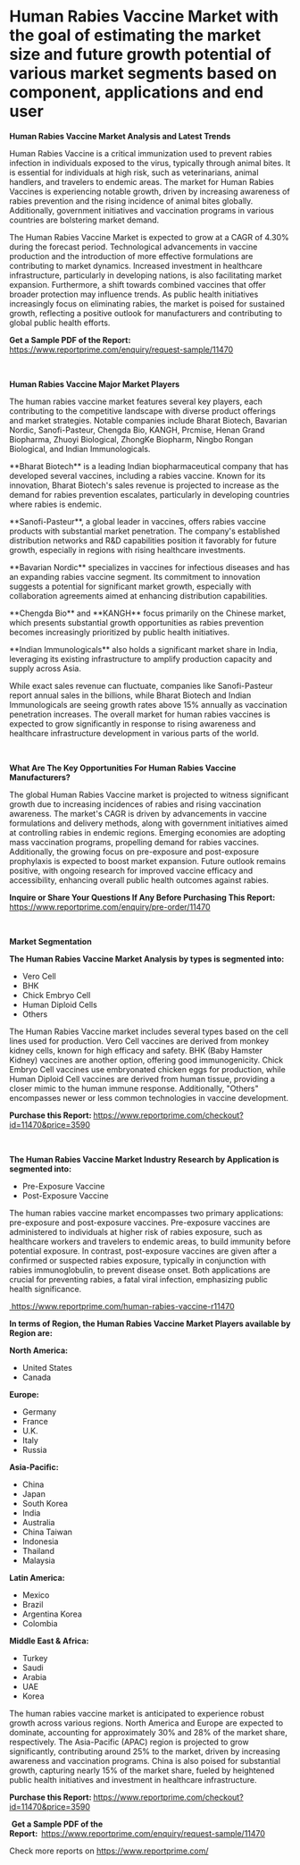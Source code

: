 <p><h1>Human Rabies Vaccine Market with the goal of estimating the market size and future growth potential of various market segments based on component, applications and end user</h1></p><p><strong>Human Rabies Vaccine Market Analysis and Latest Trends</strong></p>
<p><p>Human Rabies Vaccine is a critical immunization used to prevent rabies infection in individuals exposed to the virus, typically through animal bites. It is essential for individuals at high risk, such as veterinarians, animal handlers, and travelers to endemic areas. The market for Human Rabies Vaccines is experiencing notable growth, driven by increasing awareness of rabies prevention and the rising incidence of animal bites globally. Additionally, government initiatives and vaccination programs in various countries are bolstering market demand.</p><p>The Human Rabies Vaccine Market is expected to grow at a CAGR of 4.30% during the forecast period. Technological advancements in vaccine production and the introduction of more effective formulations are contributing to market dynamics. Increased investment in healthcare infrastructure, particularly in developing nations, is also facilitating market expansion. Furthermore, a shift towards combined vaccines that offer broader protection may influence trends. As public health initiatives increasingly focus on eliminating rabies, the market is poised for sustained growth, reflecting a positive outlook for manufacturers and contributing to global public health efforts.</p></p>
<p><strong>Get a Sample PDF of the Report:&nbsp;</strong> <a href="https://www.reportprime.com/enquiry/request-sample/11470?utm_campaign=2759&utm_medium=2&utm_source=Github&utm_content=ia&utm_term=20032025&utm_id=human-rabies-vaccine">https://www.reportprime.com/enquiry/request-sample/11470</a></p>
<p>&nbsp;</p>
<p><strong>Human Rabies Vaccine Major Market Players</strong></p>
<p><p>The human rabies vaccine market features several key players, each contributing to the competitive landscape with diverse product offerings and market strategies. Notable companies include Bharat Biotech, Bavarian Nordic, Sanofi-Pasteur, Chengda Bio, KANGH, Prcmise, Henan Grand Biopharma, Zhuoyi Biological, ZhongKe Biopharm, Ningbo Rongan Biological, and Indian Immunologicals.</p><p>**Bharat Biotech** is a leading Indian biopharmaceutical company that has developed several vaccines, including a rabies vaccine. Known for its innovation, Bharat Biotech's sales revenue is projected to increase as the demand for rabies prevention escalates, particularly in developing countries where rabies is endemic.</p><p>**Sanofi-Pasteur**, a global leader in vaccines, offers rabies vaccine products with substantial market penetration. The company's established distribution networks and R&D capabilities position it favorably for future growth, especially in regions with rising healthcare investments.</p><p>**Bavarian Nordic** specializes in vaccines for infectious diseases and has an expanding rabies vaccine segment. Its commitment to innovation suggests a potential for significant market growth, especially with collaboration agreements aimed at enhancing distribution capabilities.</p><p>**Chengda Bio** and **KANGH** focus primarily on the Chinese market, which presents substantial growth opportunities as rabies prevention becomes increasingly prioritized by public health initiatives.</p><p>**Indian Immunologicals** also holds a significant market share in India, leveraging its existing infrastructure to amplify production capacity and supply across Asia.</p><p>While exact sales revenue can fluctuate, companies like Sanofi-Pasteur report annual sales in the billions, while Bharat Biotech and Indian Immunologicals are seeing growth rates above 15% annually as vaccination penetration increases. The overall market for human rabies vaccines is expected to grow significantly in response to rising awareness and healthcare infrastructure development in various parts of the world.</p></p>
<p>&nbsp;</p>
<p><strong>What Are The Key Opportunities For Human Rabies Vaccine Manufacturers?</strong></p>
<p><p>The global Human Rabies Vaccine market is projected to witness significant growth due to increasing incidences of rabies and rising vaccination awareness. The market's CAGR is driven by advancements in vaccine formulations and delivery methods, along with government initiatives aimed at controlling rabies in endemic regions. Emerging economies are adopting mass vaccination programs, propelling demand for rabies vaccines. Additionally, the growing focus on pre-exposure and post-exposure prophylaxis is expected to boost market expansion. Future outlook remains positive, with ongoing research for improved vaccine efficacy and accessibility, enhancing overall public health outcomes against rabies.</p></p>
<p><strong>Inquire or Share Your Questions If Any Before Purchasing This Report:</strong> <a href="https://www.reportprime.com/enquiry/pre-order/11470?utm_campaign=2759&utm_medium=2&utm_source=Github&utm_content=ia&utm_term=20032025&utm_id=human-rabies-vaccine">https://www.reportprime.com/enquiry/pre-order/11470</a></p>
<p>&nbsp;</p>
<p><strong>Market Segmentation</strong></p>
<p><strong>The Human Rabies Vaccine Market Analysis by types is segmented into:</strong></p>
<p><ul><li>Vero Cell</li><li>BHK</li><li>Chick Embryo Cell</li><li>Human Diploid Cells</li><li>Others</li></ul></p>
<p><p>The Human Rabies Vaccine market includes several types based on the cell lines used for production. Vero Cell vaccines are derived from monkey kidney cells, known for high efficacy and safety. BHK (Baby Hamster Kidney) vaccines are another option, offering good immunogenicity. Chick Embryo Cell vaccines use embryonated chicken eggs for production, while Human Diploid Cell vaccines are derived from human tissue, providing a closer mimic to the human immune response. Additionally, "Others" encompasses newer or less common technologies in vaccine development.</p></p>
<p><strong>Purchase this Report:&nbsp;</strong><a href="https://www.reportprime.com/checkout?id=11470&price=3590&utm_campaign=2759&utm_medium=2&utm_source=Github&utm_content=ia&utm_term=20032025&utm_id=human-rabies-vaccine">https://www.reportprime.com/checkout?id=11470&price=3590</a></p>
<p>&nbsp;</p>
<p><strong>The Human Rabies Vaccine Market Industry Research by Application is segmented into:</strong></p>
<p><ul><li>Pre-Exposure Vaccine</li><li>Post-Exposure Vaccine</li></ul></p>
<p><p>The human rabies vaccine market encompasses two primary applications: pre-exposure and post-exposure vaccines. Pre-exposure vaccines are administered to individuals at higher risk of rabies exposure, such as healthcare workers and travelers to endemic areas, to build immunity before potential exposure. In contrast, post-exposure vaccines are given after a confirmed or suspected rabies exposure, typically in conjunction with rabies immunoglobulin, to prevent disease onset. Both applications are crucial for preventing rabies, a fatal viral infection, emphasizing public health significance.</p></p>
<p><a href="https://www.reportprime.com/human-rabies-vaccine-r11470?utm_campaign=2759&utm_medium=2&utm_source=Github&utm_content=ia&utm_term=20032025&utm_id=human-rabies-vaccine">&nbsp;https://www.reportprime.com/human-rabies-vaccine-r11470</a></p>
<p><strong>In terms of Region, the Human Rabies Vaccine Market Players available by Region are:</strong></p>
<p>
    <p> <strong> North America: </strong>
        <ul>
            <li>United States</li>
            <li>Canada</li>
        </ul>
        </p> 
    <p> <strong> Europe: </strong>
        <ul>
            <li>Germany</li>
            <li>France</li>
            <li>U.K.</li>
            <li>Italy</li>
            <li>Russia</li>
        </ul>
        </p> 
    <p> <strong> Asia-Pacific: </strong>
        <ul>
            <li>China</li>
            <li>Japan</li>
            <li>South Korea</li>
            <li>India</li>
            <li>Australia</li>
            <li>China Taiwan</li>
            <li>Indonesia</li>
            <li>Thailand</li>
            <li>Malaysia</li>
        </ul>
        </p> 
    <p> <strong> Latin America: </strong>
        <ul>
            <li>Mexico</li>
            <li>Brazil</li>
            <li>Argentina Korea</li>
            <li>Colombia</li>
        </ul>
        </p> 
    <p> <strong> Middle East & Africa: </strong>
        <ul>
            <li>Turkey</li>
            <li>Saudi</li>
            <li>Arabia</li>
            <li>UAE</li>
            <li>Korea</li>
        </ul>
    </p>
    </p>
<p><p>The human rabies vaccine market is anticipated to experience robust growth across various regions. North America and Europe are expected to dominate, accounting for approximately 30% and 28% of the market share, respectively. The Asia-Pacific (APAC) region is projected to grow significantly, contributing around 25% to the market, driven by increasing awareness and vaccination programs. China is also poised for substantial growth, capturing nearly 15% of the market share, fueled by heightened public health initiatives and investment in healthcare infrastructure.</p></p>
<p><strong>Purchase this Report: </strong><a href="https://www.reportprime.com/checkout?id=11470&price=3590&utm_campaign=2759&utm_medium=2&utm_source=Github&utm_content=ia&utm_term=20032025&utm_id=human-rabies-vaccine">https://www.reportprime.com/checkout?id=11470&price=3590</a></p>
<p>&nbsp;<strong>Get a Sample PDF of the Report:&nbsp;&nbsp;</strong><a href="https://www.reportprime.com/enquiry/request-sample/11470?utm_campaign=2759&utm_medium=2&utm_source=Github&utm_content=ia&utm_term=20032025&utm_id=human-rabies-vaccine">https://www.reportprime.com/enquiry/request-sample/11470</a></p>
<p><strong></strong></p>
<p>Check more reports on <a href="https://www.reportprime.com/?utm_campaign=2759&utm_medium=2&utm_source=Github&utm_content=ia&utm_term=20032025&utm_id=human-rabies-vaccine">https://www.reportprime.com/</a></p>